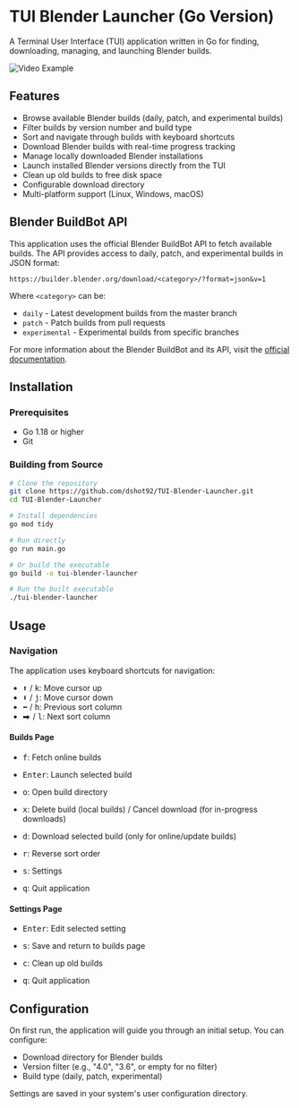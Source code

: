 # TUI Blender Launcher (Go Version)

A Terminal User Interface (TUI) application written in Go for finding, downloading, managing, and launching Blender builds.

![Video Example](readme_assets/example.gif)

## Features

- Browse available Blender builds (daily, patch, and experimental builds)
- Filter builds by version number and build type
- Sort and navigate through builds with keyboard shortcuts
- Download Blender builds with real-time progress tracking
- Manage locally downloaded Blender installations
- Launch installed Blender versions directly from the TUI
- Clean up old builds to free disk space
- Configurable download directory
- Multi-platform support (Linux, Windows, macOS)

## Blender BuildBot API

This application uses the official Blender BuildBot API to fetch available builds. The API provides access to daily, patch, and experimental builds in JSON format:

```
https://builder.blender.org/download/<category>/?format=json&v=1
```

Where `<category>` can be:
- `daily` - Latest development builds from the master branch
- `patch` - Patch builds from pull requests
- `experimental` - Experimental builds from specific branches

For more information about the Blender BuildBot and its API, visit the [official documentation](https://developer.blender.org/docs/handbook/tooling/buildbot/#builds-listing-api).


## Installation

### Prerequisites

- Go 1.18 or higher
- Git

### Building from Source

```bash
# Clone the repository
git clone https://github.com/dshot92/TUI-Blender-Launcher.git
cd TUI-Blender-Launcher

# Install dependencies
go mod tidy

# Run directly
go run main.go

# Or build the executable
go build -o tui-blender-launcher

# Run the built executable
./tui-blender-launcher
```

## Usage

### Navigation

The application uses keyboard shortcuts for navigation:

- <kbd>⬆</kbd> / <kbd>k</kbd>: Move cursor up
- <kbd>⬇</kbd> / <kbd>j</kbd>: Move cursor down
- <kbd>⬅</kbd> / <kbd>h</kbd>: Previous sort column
- <kbd>⮕</kbd> / <kbd>l</kbd>: Next sort column

#### Builds Page

- <kbd>f</kbd>: Fetch online builds

- <kbd>Enter</kbd>: Launch selected build
- <kbd>o</kbd>: Open build directory
- <kbd>x</kbd>: Delete build (local builds) / Cancel download (for in-progress downloads)
- <kbd>d</kbd>: Download selected build (only for online/update builds)

- <kbd>r</kbd>: Reverse sort order
- <kbd>s</kbd>: Settings
- <kbd>q</kbd>: Quit application

#### Settings Page
- <kbd>Enter</kbd>: Edit selected setting
- <kbd>s</kbd>: Save and return to builds page

- <kbd>c</kbd>: Clean up old builds
- <kbd>q</kbd>: Quit application

## Configuration

On first run, the application will guide you through an initial setup. You can configure:

- Download directory for Blender builds
- Version filter (e.g., "4.0", "3.6", or empty for no filter)
- Build type (daily, patch, experimental)

Settings are saved in your system's user configuration directory.

